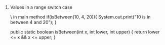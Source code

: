 1. Values in a range switch case
   
   \\ in main method
   if(isBetween(10, 4, 20)){
     System.out.print("10 is in between 4 and 20");
   }
   
   public static boolean isBetween(int x, int lower, int upper) {
	 return lower <= x && x <= upper;
   }